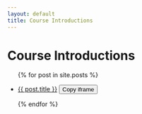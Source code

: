 ```yaml
---
layout: default
title: Course Introductions
---
```


# Course Introductions

<ul>
{% for post in site.posts %}
  <li>
    <p>
      <a href="{{ site.url }}/{{ site.baseurl }}/{{ post.url }}">{{ post.title }}</a>
      <button class="copy-button" onclick="copyIframe('{{ site.url }}/{{ site.baseurl }}/{{ post.url }}')">Copy iframe</button>
    </p>
  </li>
{% endfor %}
</ul>

